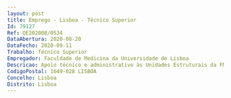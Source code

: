 ```yaml
--- 
layout: post
title: Emprego - Lisboa - Técnico Superior
Id: 79127
Ref: OE202008/0534
DataAbertura: 2020-08-20
DataFecho: 2020-09-11
Trabalho: Técnico Superior
Empregador: Faculdade de Medicina da Universidade de Lisboa
Descricao: Apoio técnico e administrativo às Unidades Estruturais da FMUL, e execução de atividades de suporte ao ensino e investigação a. Gestão de processos pedagógicos com especial destaque no ensino pré graduado do Mestrado Integrado em Medicina b. Gestão de docentes em colaboração com a Área de Recursos Humanos e Vencimentos c. Gestão e manutenção de espaços e equipamentos de apoio à atividade letiva, manutenção preparação de documentação de apoio ao ensino d. Gestão e manutenção do arquivo físico e virtual e. Serviço de referência – apoio à pesquisa bibliográfica f. Assegurar a manutenção dos conteúdos disciplinares nas diferentes plataformas institucionais g. Elaboração de relatórios de atividades e outros.h. Gestão de stocks e encomendas de material administrativo e de apoio à investigação i. Gestão de Bolsas e apoio em processos para submissão de candidaturas de financiamento à investigação j. Elaboração e manutenção de bases de dados e registo dos dados referentes a projetos e ou processos da respetiva área de atuação k. Logística de instalações e equipamentos l. Apoio na recolha de informações e preparação de relatórios de Unidade (versões inglesa e portuguesa) m. Participação em projetos interdepartamentais em colaboração com grupos de trabalho multidisciplinares, com ênfase nos resultados e objetivos n. Elaboração, interpretação e análise crítica de regulamentos, normas e diretrizes o. Adaptação, integração e facilitação da mudança a todos os agentes da comunidade académica 
CodigoPostal: 1649-028 LISBOA
Concelho: Lisboa
Distrito: Lisboa
--- 
```

